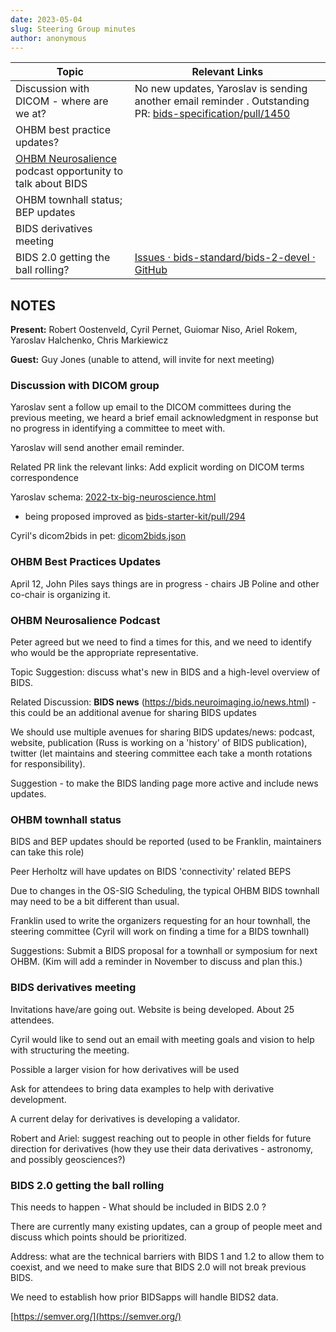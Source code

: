 ```yaml
---
date: 2023-05-04
slug: Steering Group minutes
author: anonymous
---
```







<!-- more -->

<table>
 <thead>
  <tr class="header">
   <th>
    <strong>
     Topic
    </strong>
   </th>
   <th>
    <strong>
     Relevant Links
    </strong>
   </th>
  </tr>
 </thead>
 <tbody>
  <tr class="odd">
   <td>
    Discussion with DICOM - where are we at?
   </td>
   <td>
    No new updates, Yaroslav is sending another email reminder . Outstanding PR:
    <a href="https://github.com/bids-standard/bids-specification/pull/1450">
     <span class="underline">
      bids-specification/pull/1450
     </span>
    </a>
   </td>
  </tr>
  <tr class="even">
   <td>
    OHBM best practice updates?
   </td>
   <td>
   </td>
  </tr>
  <tr class="odd">
   <td>
    <a href="https://www.youtube.com/playlist?list=PLg2e4R8SdhpdIMG7Tb9WAEZA6HRnx8Vsb">
     <span class="underline">
      OHBM Neurosalience
     </span>
    </a>
    podcast opportunity to talk about BIDS
   </td>
   <td>
   </td>
  </tr>
  <tr class="even">
   <td>
    OHBM townhall status; BEP updates
   </td>
   <td>
   </td>
  </tr>
  <tr class="odd">
   <td>
    BIDS derivatives meeting
   </td>
   <td>
   </td>
  </tr>
  <tr class="even">
   <td>
    BIDS 2.0 getting the ball rolling?
   </td>
   <td>
    <a href="https://github.com/bids-standard/bids-2-devel/issues">
     <span class="underline">
      Issues · bids-standard/bids-2-devel · GitHub
     </span>
    </a>
   </td>
  </tr>
 </tbody>
</table>

## NOTES

**Present:** Robert Oostenveld, Cyril Pernet, Guiomar Niso, Ariel Rokem,
Yaroslav Halchenko, Chris Markiewicz

**Guest:** Guy Jones (unable to attend, will invite for next meeting)

### Discussion with DICOM group

Yaroslav sent a follow up email to the DICOM committees during the
previous meeting, we heard a brief email acknowledgment in response but
no progress in identifying a committee to meet with.

Yaroslav will send another email reminder.

Related PR link the relevant links: Add explicit wording on DICOM terms
correspondence

Yaroslav schema:
[2022-tx-big-neuroscience.html](http://datasets.datalad.org/centerforopenneuroscience/talks/2022-tx-big-neuroscience.html#/3/2/1)
- being proposed improved as
[bids-starter-kit/pull/294](https://github.com/bids-standard/bids-starter-kit/pull/294)

Cyril\'s dicom2bids in pet:
[dicom2bids.json](https://github.com/openneuropet/PET2BIDS/blob/main/metadata/dicom2bids.json)

### OHBM Best Practices Updates

April 12, John Piles says things are in progress - chairs JB Poline and
other co-chair is organizing it.

### OHBM Neurosalience Podcast

Peter agreed but we need to
find a times for this, and we need to identify who would be the
appropriate representative.

Topic Suggestion: discuss what's new in BIDS and a high-level overview of
BIDS.

Related Discussion: **BIDS news**
(https://bids.neuroimaging.io/news.html) - this could be an additional
avenue for sharing BIDS updates

We should use multiple avenues for sharing BIDS updates/news: podcast,
website, publication (Russ is working on a 'history' of BIDS
publication), twitter (let maintains and steering committee each take a
month rotations for responsibility).

Suggestion - to make the BIDS landing page more active and include news
updates.

### OHBM townhall status

BIDS and BEP updates should be reported (used to be Franklin,
maintainers can take this role)

Peer Herholtz will have updates on BIDS \'connectivity' related BEPS

Due to changes in the OS-SIG Scheduling, the typical OHBM BIDS
townhall may need to be a bit different than usual.

Franklin used to write the organizers requesting for an hour townhall,
the steering committee (Cyril will work on finding a time for a BIDS
townhall)

Suggestions: Submit a BIDS proposal for a townhall or symposium for
next OHBM. (Kim will add a reminder in November to discuss and plan
this.)

### BIDS derivatives meeting

Invitations have/are going out. Website is being developed. About 25
attendees.

Cyril would like to send out an email with meeting goals and vision to
help with structuring the meeting.

Possible a larger vision for how derivatives will be used

Ask for attendees to bring data examples to help with derivative
development.

A current delay for derivatives is developing a validator.

Robert and Ariel: suggest reaching out to people in other fields for
future direction for derivatives (how they use their data derivatives -
astronomy, and possibly geosciences?)

### BIDS 2.0 getting the ball rolling

This needs to happen - What should be included in BIDS 2.0 ?

There are currently many existing updates, can a group of people meet
and discuss which points should be prioritized.

Address: what are the technical barriers with BIDS 1 and 1.2 to allow
them to coexist, and we need to make sure that BIDS 2.0 will not break
previous BIDS.

We need to establish how prior BIDSapps will handle BIDS2 data.

[https://semver.org/](https://semver.org/)
